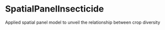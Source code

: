 # SpatialPanelInsecticide
Applied spatial panel model to unveil the relationship between crop diversity
